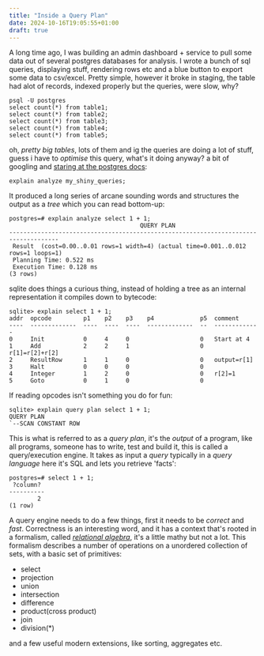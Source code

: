 ```yaml
---
title: "Inside a Query Plan"
date: 2024-10-16T19:05:55+01:00
draft: true
---
```


A long time ago, I was building an admin dashboard + service to pull some data out of several postgres databases for analysis.
I wrote a bunch of sql queries, displaying stuff, rendering rows etc and a blue button to export some data to csv/excel. Pretty simple, however it broke in staging, the table had alot of records, indexed properly but the queries, were slow, why?

```
psql -U postgres
select count(*) from table1;
select count(*) from table2;
select count(*) from table3;
select count(*) from table4;
select count(*) from table5;
```

oh, _pretty big tables_, lots of them and ig the queries are doing a lot of stuff, guess i have to _optimise_ this query, what's it doing anyway? a bit of googling and [staring at the postgres docs](https://www.postgresql.org/docs/current/using-explain.html):

```
explain analyze my_shiny_queries;
```

It produced a long series of arcane sounding words and structures the output as a _tree_ which you can read bottom-up:
```
postgres=# explain analyze select 1 + 1;
                                     QUERY PLAN                                     
------------------------------------------------------------------------------------
 Result  (cost=0.00..0.01 rows=1 width=4) (actual time=0.001..0.012 rows=1 loops=1)
 Planning Time: 0.522 ms
 Execution Time: 0.128 ms
(3 rows)
```

sqlite does things a curious thing, instead of holding a tree as an internal representation it compiles down to bytecode:

```
sqlite> explain select 1 + 1;
addr  opcode         p1    p2    p3    p4             p5  comment      
----  -------------  ----  ----  ----  -------------  --  -------------
0     Init           0     4     0                    0   Start at 4
1     Add            2     2     1                    0   r[1]=r[2]+r[2]
2     ResultRow      1     1     0                    0   output=r[1]
3     Halt           0     0     0                    0   
4     Integer        1     2     0                    0   r[2]=1
5     Goto           0     1     0                    0   
```

If reading opcodes isn't something you do for fun:
```
sqlite> explain query plan select 1 + 1;
QUERY PLAN
`--SCAN CONSTANT ROW
```

This is what is referred to as a _query plan_, it's the _output_ of a program, like all programs, someone has to write, test and build it, this is called a query/execution engine. It takes as input a _query_ typically in a _query language_ here it's SQL and lets you retrieve 'facts':
```
postgres=# select 1 + 1;
 ?column? 
----------
        2
(1 row)
```

A query engine needs to do a few things, first it needs to be _correct_ and _fast_. Correctness is an interesting word, and it has a context that's rooted in a formalism, called [_relational algebra_](https://en.wikipedia.org/wiki/Relational_algebra), it's a little mathy but not a lot. This formalism describes a number of operations on a unordered collection of sets, with a basic set of primitives:

- select
- projection
- union
- intersection
- difference
- product(cross product)
- join
- division(*)

and a few useful modern extensions, like sorting, aggregates etc.

